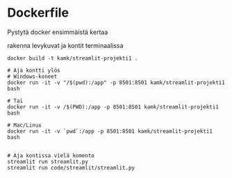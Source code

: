 # Dockerfile
Pystytä docker ensimmäistä kertaa

rakenna levykuvat ja kontit terminaalissa
```shell=
docker build -t kamk/streamlit-projekti1 .

# Aja kontti ylös
# Windows-koneet
docker run -it -v "/$(pwd):/app" -p 8501:8501 kamk/streamlit-projekti1 bash

# Tai
docker run -it -v /$(PWD):/app -p 8501:8501 kamk/streamlit-projekti1 bash

# Mac/Linux
docker run -it -v `pwd`:/app -p 8501:8501 kamk/streamlit-projekti1 bash


# Aja kontissa vielä komento
streamlit run streamlit.py
streamlit run code/streamlit/streamlit.py

```
